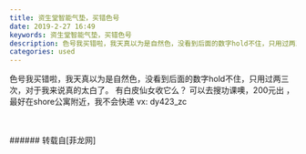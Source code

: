 ```yaml
---
title: 资生堂智能气垫，买错色号
date: 2019-2-27 16:49
keywords: 资生堂智能气垫，买错色号
description: 色号我买错啦，我天真以为是自然色，没看到后面的数字hold不住，只用过两三次，对于我来说真的太白了。 有白皮仙女收它么？ 可以去搜功课噢，200元出 ，最好在shore公寓附近，我不会快递 vx: dy423_zc
categories: used
---
```

<td class="t_f" id="postmessage_3123989">

色号我买错啦，我天真以为是自然色，没看到后面的数字<img alt="" border="0" class="zoom" data-cf-modified-642c05c1f72a5ec022947fd1-="" file="http://www.flw.ph//mobcent//app/data/phiz/default/34.png" id="aimg_PFEss" lazyloadthumb="1" onclick="" onmouseover="" src="http://www.flw.ph//mobcent//app/data/phiz/default/34.png"/>hold不住，只用过两三次，对于我来说真的太白了。 有白皮仙女收它么？ 可以去搜功课噢，200元出 ，最好在shore公寓附近，我不会快递<img alt="" border="0" class="zoom" data-cf-modified-642c05c1f72a5ec022947fd1-="" file="http://www.flw.ph//mobcent//app/data/phiz/default/22.png" id="aimg_HeF0l" lazyloadthumb="1" onclick="" onmouseover="" src="http://www.flw.ph//mobcent//app/data/phiz/default/22.png"/> vx: dy423_zc<br/>
<img alt="" border="0" class="zoom" data-cf-modified-642c05c1f72a5ec022947fd1-="" file="http://www.flw.ph/data/appbyme/upload/image/201902/27/Iqmqx2vd6p7Y.jpg" id="aimg_p1IG9" lazyloadthumb="1" onclick="" onmouseover="" src="http://www.flw.ph/data/appbyme/upload/image/201902/27/Iqmqx2vd6p7Y.jpg"/><br/>
<br/>
<img alt="" border="0" class="zoom" data-cf-modified-642c05c1f72a5ec022947fd1-="" file="http://www.flw.ph/data/appbyme/upload/image/201902/27/RZI3xSHMHhQ9.jpg" id="aimg_l88P2" lazyloadthumb="1" onclick="" onmouseover="" src="http://www.flw.ph/data/appbyme/upload/image/201902/27/RZI3xSHMHhQ9.jpg"/><br/>
<br/>
</td>
###### 转载自[菲龙网]